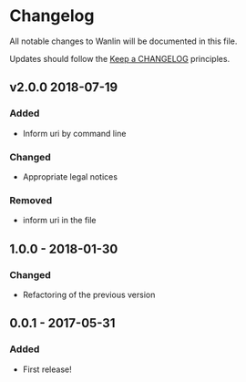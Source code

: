 # Changelog

All notable changes to Wanlin will be documented in this file.

Updates should follow the [Keep a CHANGELOG](http://keepachangelog.com/) principles.

## v2.0.0 2018-07-19

### Added

- Inform uri by command line

### Changed

- Appropriate legal notices

### Removed

- inform uri in the file

## 1.0.0 - 2018-01-30

### Changed
- Refactoring of the previous version

## 0.0.1 - 2017-05-31

### Added
- First release!
